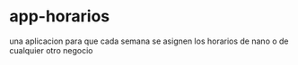 # app-horarios
una aplicacion para que cada semana se asignen los horarios de nano o de cualquier otro negocio
